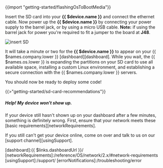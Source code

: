 {{import "getting-started/flashingOsToBootMedia"}}

Insert the SD card into your **{{ $device.name }}** and connect the ethernet cable. Now power up the **{{ $device.name }}** by connecting your power supply to the barrel jack, or by using a micro USB cable. **Note:** if using the barrel jack for power you're required to fit a jumper to the board at **J48**.

![insert SD](/img/gifs/jetson-insert-sd.gif)

It will take a minute or two for the **{{ $device.name }}** to appear on your {{ $names.company.lower }} [dashboard][dashboard]. While you wait, the {{ $names.os.lower }} is expanding the partitions on your SD card to use all available space, installing a custom Linux environment, and establishing a secure connection with the {{ $names.company.lower }} servers.

You should now be ready to deploy some code!

{{>"getting-started/sd-card-recommendations"}}

##### Help! My device won't show up.
If your device still hasn't shown up on your dashboard after a few minutes, something is definitely wrong. First, ensure that your network meets these [basic requirements][networkRequirements].

If you still can't get your device online, come on over and talk to us on our [support channel][usingSupport].

[dashboard]:{{ $links.dashboardUrl }}/
[networkRequirements]:/reference/OS/network/2.x/#network-requirements
[usingSupport]:/support/
[errorNotifications]:/troubleshooting/error

